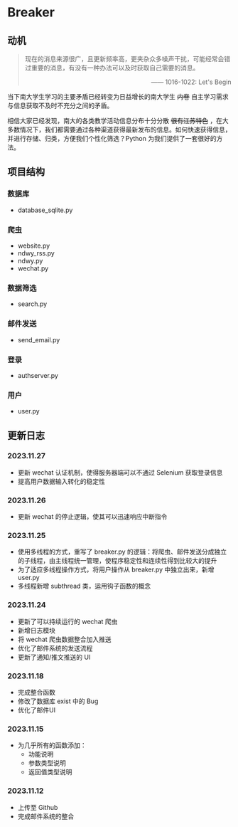 # Breaker

## 动机
> 现在的消息来源很广，且更新频率高，更夹杂众多噪声干扰，可能经常会错过重要的消息，有没有一种办法可以及时获取自己需要的消息。
> <p style="text-align: right;">—— 1016-1022: Let's Begin</p>

当下南大学生学习的主要矛盾已经转变为日益增长的南大学生 ~~内卷~~ 自主学习需求与信息获取不及时不充分之间的矛盾。

相信大家已经发现，南大的各类教学活动信息分布十分分散 ~~很有江苏特色~~ ，在大多数情况下，我们都需要通过各种渠道获得最新发布的信息。如何快速获得信息，并进行存储、归类，方便我们个性化筛选？Python 为我们提供了一套很好的方法。

## 项目结构
### 数据库
- database_sqlite.py

### 爬虫
- website.py
- ndwy_rss.py
- ndwy.py
- wechat.py

### 数据筛选
- search.py

### 邮件发送
- send_email.py

### 登录
- authserver.py

### 用户
- user.py

## 更新日志
### 2023.11.27
- 更新 wechat 认证机制，使得服务器端可以不通过 Selenium 获取登录信息
- 提高用户数据输入转化的稳定性

### 2023.11.26
- 更新 wechat 的停止逻辑，使其可以迅速响应中断指令

### 2023.11.25
- 使用多线程的方式，重写了 breaker.py 的逻辑：将爬虫、邮件发送分成独立的子线程，由主线程统一管理，使程序稳定性和连续性得到比较大的提升
- 为了适应多线程操作方式，将用户操作从 breaker.py 中独立出来，新增 user.py
- 多线程新增 subthread 类，运用钩子函数的概念

### 2023.11.24
- 更新了可以持续运行的 wechat 爬虫
- 新增日志模块
- 将 wechat 爬虫数据整合加入推送
- 优化了邮件系统的发送流程
- 更新了通知/推文推送的 UI

### 2023.11.18
- 完成整合函数
- 修改了数据库 exist 中的 Bug
- 优化了邮件UI

### 2023.11.15
- 为几乎所有的函数添加：
  - 功能说明
  - 参数类型说明
  - 返回值类型说明

### 2023.11.12
- 上传至 Github
- 完成邮件系统的整合